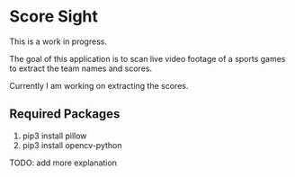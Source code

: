 # Score Sight

This is a work in progress.

The goal of this application is to scan live video footage of a sports games to extract the team names and scores.

Currently I am working on extracting the scores.

Required Packages
------------------------------

1. pip3 install pillow
2. pip3 install opencv-python

TODO: add more explanation
